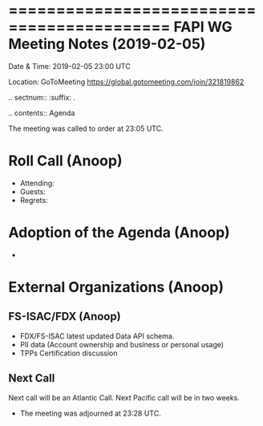 ===========================================
FAPI WG Meeting Notes (2019-02-05) 
===========================================
Date & Time: 2019-02-05 23:00 UTC

Location: GoToMeeting https://global.gotomeeting.com/join/321819862


.. sectnum:: 
   :suffix: .

.. contents:: Agenda

The meeting was called to order at 23:05 UTC. 

Roll Call (Anoop)
=====================
* Attending:  
* Guests: 
* Regrets: 

Adoption of the Agenda (Anoop)
==================================
*    

External Organizations (Anoop)
===============================
FS-ISAC/FDX (Anoop)
--------------------------
* FDX/FS-ISAC latest updated Data API schema. 
* PII data (Account ownership and business or personal usage)
* TPPs Certification discussion

Next Call
-----------------------
Next call will be an Atlantic Call. 
Next Pacific call will be in two weeks. 

* The meeting was adjourned at 23:28 UTC.